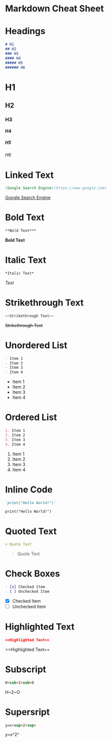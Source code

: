 # Markdown Cheat Sheet


# Headings

```markdown
# H1 
## H2
### H3 
#### H4
##### H5
###### H6
```
# H1 
## H2
### H3 
#### H4
##### H5
###### H6

# Linked Text

```markdown
[Google Search Engine](https://www.google.com)
```
[Google Search Engine](https://www.google.com)

# Bold Text

```markdown
**Bold Text***
```

**Bold Text**

# Italic Text

```markdown
*Italic Text*
```

*Text*

# Strikethrough Text

```markdown
~~Strikethrough Text~~
```

~~Strikethrough Text~~

# Unordered List

```markdown
- Item 1 
- Item 2
- Item 3
- Item 4
```

- Item 1 
- Item 2
- Item 3
- Item 4


# Ordered List

```markdown
1. Item 1
2. Item 2
3. Item 3
4. Item 4
```

1. Item 1
2. Item 2
3. Item 3
4. Item 4

# Inline Code

```markdown
`print("Hello World!")`
```

`print("Hello World!")`


# Quoted Text

```markdown
> Quote Text
```

> Quote Text

# Check Boxes

```markdown
- [x] Checked Item
- [ ] Unchecked Item 
```

- [x] Checked Item
- [ ] Unchecked Item 

# Highlighted Text

```markdown
==Highlighted Text==
```

==Highlighted Text==

# Subscript

```markdown
H<sub>2<sub>O
```

H~2~O

# Supersript 

```markdown
y=x<sup>2<sup>
```
y=x^2^
